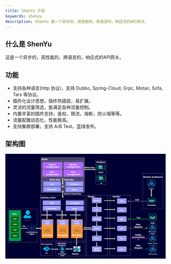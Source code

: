 ```yaml
---
title: ShenYu 介绍
keywords: shenyu
description: ShenYu 是一个异步的，高性能的，跨语言的，响应式的API网关。
---
```


## 什么是 ShenYu

这是一个异步的，高性能的，跨语言的，响应式的API网关。

## 功能

* 支持各种语言(http 协议)，支持 Dubbo, Spring-Cloud, Grpc, Motan, Sofa, Tars 等协议。
* 插件化设计思想，插件热插拔，易扩展。
* 灵活的流量筛选，能满足各种流量控制。
* 内置丰富的插件支持，鉴权，限流，熔断，防火墙等等。
* 流量配置动态化，性能极高。
* 支持集群部署，支持 A/B Test，蓝绿发布。

## 架构图

![](/img/architecture/shenyu-framework.png)
